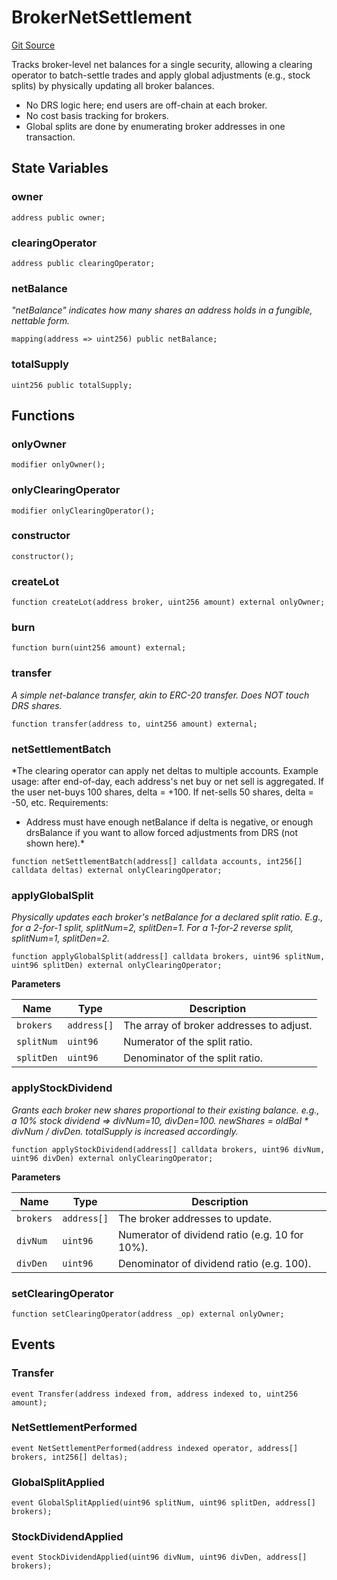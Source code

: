 # BrokerNetSettlement
[Git Source](https://github.com/capsign/protocol/blob/dfa6820124c5610a6bfa06329447dbae7c24bc0a/src/Trading/Settlement/BrokerNetSettlement.sol)

Tracks broker-level net balances for a single security, allowing
a clearing operator to batch-settle trades and apply global adjustments
(e.g., stock splits) by physically updating all broker balances.
- No DRS logic here; end users are off-chain at each broker.
- No cost basis tracking for brokers.
- Global splits are done by enumerating broker addresses in one transaction.


## State Variables
### owner

```solidity
address public owner;
```


### clearingOperator

```solidity
address public clearingOperator;
```


### netBalance
*"netBalance" indicates how many shares an address holds in a fungible, nettable form.*


```solidity
mapping(address => uint256) public netBalance;
```


### totalSupply

```solidity
uint256 public totalSupply;
```


## Functions
### onlyOwner


```solidity
modifier onlyOwner();
```

### onlyClearingOperator


```solidity
modifier onlyClearingOperator();
```

### constructor


```solidity
constructor();
```

### createLot


```solidity
function createLot(address broker, uint256 amount) external onlyOwner;
```

### burn


```solidity
function burn(uint256 amount) external;
```

### transfer

*A simple net-balance transfer, akin to ERC-20 transfer.
Does NOT touch DRS shares.*


```solidity
function transfer(address to, uint256 amount) external;
```

### netSettlementBatch

*The clearing operator can apply net deltas to multiple accounts.
Example usage: after end-of-day, each address's net buy or net sell
is aggregated. If the user net-buys 100 shares, delta = +100.
If net-sells 50 shares, delta = -50, etc.
Requirements:
- Address must have enough netBalance if delta is negative,
or enough drsBalance if you want to allow forced adjustments from DRS (not shown here).*


```solidity
function netSettlementBatch(address[] calldata accounts, int256[] calldata deltas) external onlyClearingOperator;
```

### applyGlobalSplit

*Physically updates each broker's netBalance for a declared split ratio.
E.g., for a 2-for-1 split, splitNum=2, splitDen=1.
For a 1-for-2 reverse split, splitNum=1, splitDen=2.*


```solidity
function applyGlobalSplit(address[] calldata brokers, uint96 splitNum, uint96 splitDen) external onlyClearingOperator;
```
**Parameters**

|Name|Type|Description|
|----|----|-----------|
|`brokers`|`address[]`|The array of broker addresses to adjust.|
|`splitNum`|`uint96`|Numerator of the split ratio.|
|`splitDen`|`uint96`|Denominator of the split ratio.|


### applyStockDividend

*Grants each broker new shares proportional to their existing balance.
e.g., a 10% stock dividend => divNum=10, divDen=100.
newShares = oldBal * divNum / divDen.
totalSupply is increased accordingly.*


```solidity
function applyStockDividend(address[] calldata brokers, uint96 divNum, uint96 divDen) external onlyClearingOperator;
```
**Parameters**

|Name|Type|Description|
|----|----|-----------|
|`brokers`|`address[]`|The broker addresses to update.|
|`divNum`|`uint96`|Numerator of dividend ratio (e.g. 10 for 10%).|
|`divDen`|`uint96`|Denominator of dividend ratio (e.g. 100).|


### setClearingOperator


```solidity
function setClearingOperator(address _op) external onlyOwner;
```

## Events
### Transfer

```solidity
event Transfer(address indexed from, address indexed to, uint256 amount);
```

### NetSettlementPerformed

```solidity
event NetSettlementPerformed(address indexed operator, address[] brokers, int256[] deltas);
```

### GlobalSplitApplied

```solidity
event GlobalSplitApplied(uint96 splitNum, uint96 splitDen, address[] brokers);
```

### StockDividendApplied

```solidity
event StockDividendApplied(uint96 divNum, uint96 divDen, address[] brokers);
```

